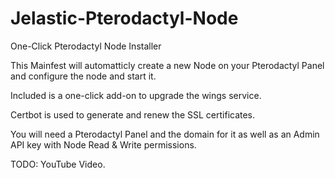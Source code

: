 # Jelastic-Pterodactyl-Node
One-Click Pterodactyl Node Installer

This Mainfest will automatticly create a new Node on your Pterodactyl Panel and configure the node and start it.

Included is a one-click add-on to upgrade the wings service.

Certbot is used to generate and renew the SSL certificates.

You will need a Pterodactyl Panel and the domain for it as well as an Admin API key with Node Read & Write permissions.

TODO: YouTube Video.
